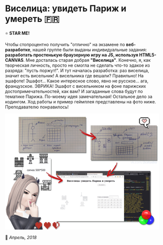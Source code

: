 # Виселица: увидеть Париж и умереть :fr:

:star: **STAR ME!**

Чтобы стопроцентно получить "отлично" на экзамене по **веб-разработке**, нашей группе были выданы индивидуальные задания: **разработать простенькую браузерную игру на JS, используя HTML5-CANVAS**. Мне досталась старая добрая **"Виселица"**. Конечно, я, как творческая личность, просто не смогла не сделать что-то эдакое из разряда: "пусть поржут!". И тут началась разработка: раз виселица, значит есть висельник! А висельника где вешали? Правильно! На эшафоте! Эшафот... Какое интересное слово, явно не русское... ага, французское. ЭВРИКА! Эшафот с висельником на фоне парижских достопримечательностей, как вам? И загаданные слова будут по тематике Парижа. По-моему идея замечательная! Остальное дело за кодингом. Ход работы и пример геймплея представлены на фото ниже. Преподавателю понравилось!

![Image](https://github.com/BeautifulDirt/hangman_game/blob/main/post.png)

:calendar: *Апрель, 2018*
